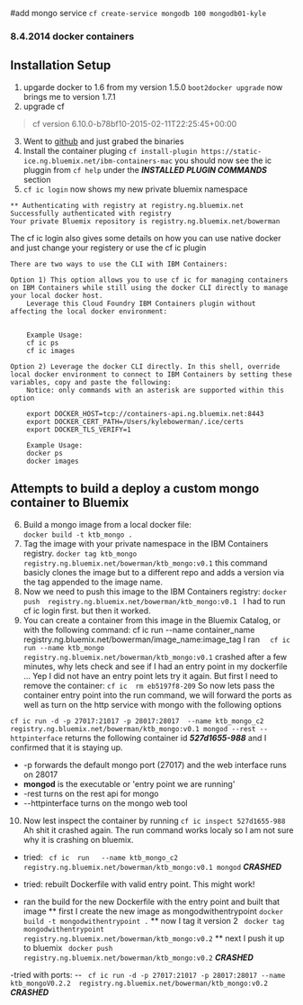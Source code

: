 #add mongo service
```cf create-service mongodb 100 mongodb01-kyle```


### 8.4.2014 docker containers

## Installation Setup

1.  upgarde docker to 1.6 from my version 1.5.0  ```boot2docker upgrade``` now brings me to version 1.7.1
2. upgrade cf
>cf version 6.10.0-b78bf10-2015-02-11T22:25:45+00:00
3. Went to [github](https://github.com/cloudfoundry/cli/releases) and just grabed the binaries
4. Install the container pluging ```cf install-plugin https://static-ice.ng.bluemix.net/ibm-containers-mac```  you should now see the ic pluggin from ```cf help``` under the ***INSTALLED PLUGIN COMMANDS***  section
5.  ```cf ic login``` now shows my new private bluemix namespace
```
** Authenticating with registry at registry.ng.bluemix.net
Successfully authenticated with registry
Your private Bluemix repository is registry.ng.bluemix.net/bowerman
```
The cf ic login also gives some details on how you can use native docker and just change your registery or use the cf ic plugin

```
There are two ways to use the CLI with IBM Containers:

Option 1) This option allows you to use cf ic for managing containers on IBM Containers while still using the docker CLI directly to manage your local docker host.
	Leverage this Cloud Foundry IBM Containers plugin without affecting the local docker environment:


	Example Usage:
	cf ic ps
	cf ic images

Option 2) Leverage the docker CLI directly. In this shell, override local docker environment to connect to IBM Containers by setting these variables, copy and paste the following:
	Notice: only commands with an asterisk are supported within this option

 	export DOCKER_HOST=tcp://containers-api.ng.bluemix.net:8443
 	export DOCKER_CERT_PATH=/Users/kylebowerman/.ice/certs
 	export DOCKER_TLS_VERIFY=1

	Example Usage:
	docker ps
	docker images

```
## Attempts to build a deploy a custom mongo container to Bluemix

6. Build a mongo image from a local docker file:  
   ```docker build -t ktb_mongo .```
7. Tag the image with your private namespace in the IBM Containers registry.
   ```docker tag ktb_mongo  registry.ng.bluemix.net/bowerman/ktb_mongo:v0.1``` this command basicly clones the image but to a different repo and adds a version via the tag appended to the image name.
8. Now we need to push this image to the IBM Containers registry: ```docker push  registry.ng.bluemix.net/bowerman/ktb_mongo:v0.1 ```  I had to run cf ic login first. but then it worked.
9.  You can create a container from this image in the Bluemix Catalog, or with the following command:  cf ic run --name container_name registry.ng.bluemix.net/bowerman/image_name:image_tag
I ran ```  cf ic run --name ktb_mongo registry.ng.bluemix.net/bowerman/ktb_mongo:v0.1```  crashed after a few minutes, why lets check and see if I had an entry point in my dockerfile ... Yep I did not have an entry point lets try it again.  But first I need to remove the container: ```cf ic  rm eb5197f8-209```  So now lets pass the container entry point into the run command,   we will forward the ports as well as turn on the http service with mongo with the following options

```cf ic run -d -p 27017:21017 -p 28017:28017  --name ktb_mongo_c2 registry.ng.bluemix.net/bowerman/ktb_mongo:v0.1 mongod --rest --httpinterface``` returns the following container id ***527d1655-988*** and I confirmed that it is staying up.

  * -p forwards the default mongo port (27017) and the web interface runs on 28017
  * **mongod** is the executable or 'entry point we are running'
  * -rest turns on the rest api for mongo
  * --httpinterface turns on the mongo web tool

10. Now lest inspect the container by running ```cf ic inspect 527d1655-988```  Ah shit it crashed again.  The run command works localy so I am not sure why it is crashing on bluemix.

 - tried:  ``` cf ic  run   --name ktb_mongo_c2 registry.ng.bluemix.net/bowerman/ktb_mongo:v0.1 mongod```  ***CRASHED***

 - tried: rebuilt Dockerfile with valid entry point.  This might work!
  * ran the build for the new Dockerfile with the entry point and built that image
 ** first I create the new image as mongodwithentrypoint ```docker build -t mongodwithentrypoint .```
 ** now I tag it version 2 ``` docker tag mongodwithentrypoint registry.ng.bluemix.net/bowerman/ktb_mongo:v0.2```
 ** next I push it up to bluemix ``` docker push registry.ng.bluemix.net/bowerman/ktb_mongo:v0.2``` ***CRASHED***

 -tried with ports:
  -- ``` cf ic run -d -p 27017:21017 -p 28017:28017 --name ktb_mongoV0.2.2  registry.ng.bluemix.net/bowerman/ktb_mongo:v0.2``` ***CRASHED***
